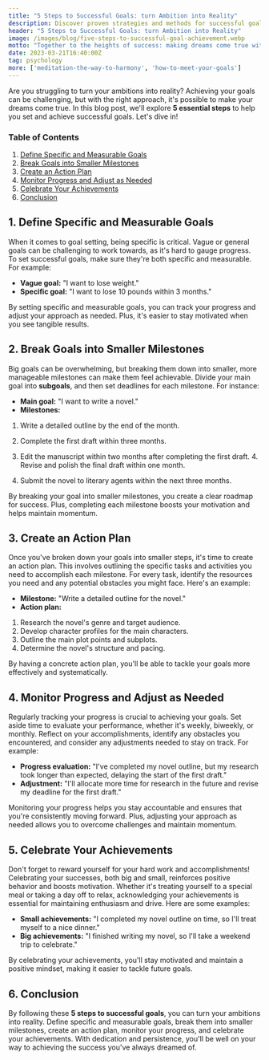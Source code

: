```yaml
---
title: "5 Steps to Successful Goals: turn Ambition into Reality"
description: Discover proven strategies and methods for successful goals, get inspired on the path to success, and transform your life with our expert advice!
header: "5 Steps to Successful Goals: turn Ambition into Reality"
image: /images/blog/five-steps-to-successful-goal-achievement.webp
motto: "Together to the heights of success: making dreams come true with every tip you read!"
date: 2023-03-21T16:40:00Z
tag: psychology
more: ['meditation-the-way-to-harmony', 'how-to-meet-your-goals']
---
```

Are you struggling to turn your ambitions into reality? Achieving your goals can be challenging, but with the right approach, it's possible to make your dreams come true. In this blog post, we'll explore **5 essential steps** to help you set and achieve successful goals. Let's dive in!

### Table of Contents

1. [Define Specific and Measurable Goals](#define)
2. [Break Goals into Smaller Milestones](#break)
3. [Create an Action Plan](#plan)
4. [Monitor Progress and Adjust as Needed](#monitor)
5. [Celebrate Your Achievements](#celebrate)
6. [Conclusion](#conclusion)

<a name="define"></a>

## 1. Define Specific and Measurable Goals

When it comes to goal setting, being specific is critical. Vague or general goals can be challenging to work towards, as it's hard to gauge progress. To set successful goals, make sure they're both specific and measurable. For example:

*   **Vague goal:** "I want to lose weight."
*   **Specific goal:** "I want to lose 10 pounds within 3 months."

By setting specific and measurable goals, you can track your progress and adjust your approach as needed. Plus, it's easier to stay motivated when you see tangible results.

<a name="break"></a>

## 2. Break Goals into Smaller Milestones

Big goals can be overwhelming, but breaking them down into smaller, more manageable milestones can make them feel achievable. Divide your main goal into **subgoals**, and then set deadlines for each milestone. For instance:

*   **Main goal:** "I want to write a novel."
*   **Milestones:**
  1.  Write a detailed outline by the end of the month.
  2.  Complete the first draft within three months.
  3.  Edit the manuscript within two months after completing the first draft. 4. Revise and polish the final draft within one month.

5.  Submit the novel to literary agents within the next three months.

By breaking your goal into smaller milestones, you create a clear roadmap for success. Plus, completing each milestone boosts your motivation and helps maintain momentum.

<a name="plan"></a>

## 3. Create an Action Plan

Once you've broken down your goals into smaller steps, it's time to create an action plan. This involves outlining the specific tasks and activities you need to accomplish each milestone. For every task, identify the resources you need and any potential obstacles you might face. Here's an example:

*   **Milestone:** "Write a detailed outline for the novel."
*   **Action plan:**
  1.  Research the novel's genre and target audience.
  2.  Develop character profiles for the main characters.
  3.  Outline the main plot points and subplots.
  4.  Determine the novel's structure and pacing.

By having a concrete action plan, you'll be able to tackle your goals more effectively and systematically.

<a name="monitor"></a>

## 4. Monitor Progress and Adjust as Needed

Regularly tracking your progress is crucial to achieving your goals. Set aside time to evaluate your performance, whether it's weekly, biweekly, or monthly. Reflect on your accomplishments, identify any obstacles you encountered, and consider any adjustments needed to stay on track. For example:

*   **Progress evaluation:** "I've completed my novel outline, but my research took longer than expected, delaying the start of the first draft."
*   **Adjustment:** "I'll allocate more time for research in the future and revise my deadline for the first draft."

Monitoring your progress helps you stay accountable and ensures that you're consistently moving forward. Plus, adjusting your approach as needed allows you to overcome challenges and maintain momentum.

<a name="celebrate"></a>

## 5. Celebrate Your Achievements

Don't forget to reward yourself for your hard work and accomplishments! Celebrating your successes, both big and small, reinforces positive behavior and boosts motivation. Whether it's treating yourself to a special meal or taking a day off to relax, acknowledging your achievements is essential for maintaining enthusiasm and drive. Here are some examples:

*   **Small achievements:** "I completed my novel outline on time, so I'll treat myself to a nice dinner."
*   **Big achievements:** "I finished writing my novel, so I'll take a weekend trip to celebrate."

By celebrating your achievements, you'll stay motivated and maintain a positive mindset, making it easier to tackle future goals.

<a name="conclusion"></a>

## 6. Conclusion

By following these **5 steps to successful goals**, you can turn your ambitions into reality. Define specific and measurable goals, break them into smaller milestones, create an action plan, monitor your progress, and celebrate your achievements. With dedication and persistence, you'll be well on your way to achieving the success you've always dreamed of.
